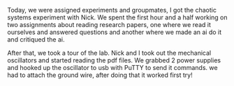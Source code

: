 Today, we were assigned experiments and groupmates, I got the chaotic systems experiment with Nick. We spent the first hour and a half working on two assignments about reading research papers, one where we read it ourselves and answered questions and another where we made an ai do it and critiqued the ai.

After that, we took a tour of the lab. Nick and I took out the mechanical oscillators and started reading the pdf files. We grabbed 2 power supplies and hooked up the oscillator to usb with PuTTY to send it commands. we had to attach the ground wire, after doing that it worked first try!